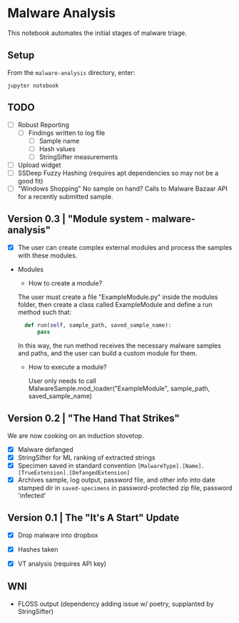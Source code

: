 # Malware Analysis
This notebook automates the initial stages of malware triage.

## Setup
From the `malware-analysis` directory, enter:
```
jupyter notebook
```

## TODO
- [ ] Robust Reporting
  - [ ] Findings written to log file
    - [ ] Sample name
    - [ ] Hash values
    - [ ] StringSifter measurements 
- [ ] Upload widget
- [ ] SSDeep Fuzzy Hashing (requires apt dependencies so may not be a good fit)
- [ ] "Windows Shopping" No sample on hand? Calls to Malware Bazaar API for a recently submitted sample.

## Version 0.3 | "Module system - malware-analysis"
- [x] The user can create complex external modules and process the samples with these modules.
- Modules
  - How to create a module?

  The user must create a file "ExampleModule.py" inside the modules folder, then create a class called ExampleModule and define a run method such that:
  ```python
	def run(self, sample_path, saved_sample_name):
		pass
  ```

  In this way, the run method receives the necessary malware samples and paths, and the user can build a custom module for them.
  - How to execute a module? 

	User only needs to call MalwareSample.mod_loader("ExampleModule", sample_path, saved_sample_name)

## Version 0.2 | "The Hand That Strikes"
We are now cooking on an induction stovetop.

- [x] Malware defanged
- [x] StringSifter for ML ranking of extracted strings
- [x] Specimen saved in standard convention `[MalwareType].[Name].[TrueExtension].[DefangedExtension]`
- [x] Archives sample, log output, password file, and other info into date stamped dir in `saved-specimens` in password-protected zip file, password 'infected'

## Version 0.1 | The "It's A Start" Update
- [x] Drop malware into dropbox
- [x] Hashes taken 
- [x] VT analysis (requires API key)


## WNI
- FLOSS output (dependency adding issue w/ poetry, supplanted by StringSifter)
